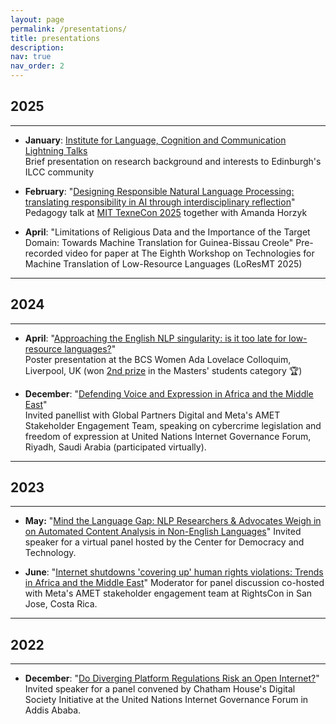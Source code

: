 ```yaml
---
layout: page
permalink: /presentations/
title: presentations
description:
nav: true
nav_order: 2
---
```


<!-- _pages/presentations.md -->

## **2025**
---
- **January**: [Institute for Language, Cognition and Communication Lightning Talks](https://jacquelinerowe.github.io/assets/img/mybackground.pdf)  
  Brief presentation on research background and interests to Edinburgh's ILCC community

- **February**: "[Designing Responsible Natural Language Processing: translating responsibility in AI through interdisciplinary reflection](https://jacquelinerowe.github.io/assets/img/texne_pres-1.pdf)"
  Pedagogy talk at [MIT TexneCon 2025](https://philevents.org/event/show/126054) together with Amanda Horzyk

- **April**: "Limitations of Religious Data and the Importance of the Target Domain: Towards Machine Translation for Guinea-Bissau Creole"
  Pre-recorded video for paper at The Eighth Workshop on Technologies for Machine Translation of Low-Resource Languages (LoResMT 2025)

  
---
## **2024**
---

- **April**: "[Approaching the English NLP singularity: is it too late for low-resource languages?](https://jacquelinerowe.github.io/assets/img/BCS_colloquium_poster.pdf)"  
  Poster presentation at the BCS Women Ada Lovelace Colloquim, Liverpool, UK (won [2nd prize](https://x.com/bcs_lovelace/status/1775922009718804675?lang=en) in the Masters' students category 🏆)

- **December**: "[Defending Voice and Expression in Africa and the Middle East](https://igf2024.sched.com/event/1sYeR/ws-181-defending-voice-expression-in-africa-and-the-middle-east)"  
  Invited panellist with Global Partners Digital and Meta's AMET Stakeholder Engagement Team, speaking on cybercrime legislation and freedom of expression  at United Nations Internet Governance Forum, Riyadh, Saudi Arabia (participated virtually). 

---
## **2023**
---

- **May:** "[Mind the Language Gap: NLP Researchers & Advocates Weigh in on Automated Content Analysis in Non-English Languages](https://cdt.org/insights/mind-the-language-gap-nlp-researchers-advocates-weigh-in-on-automated-content-analysis-in-non-english-languages/)"
  Invited speaker for a virtual panel hosted by the Center for Democracy and Technology.
  
- **June**: "[Internet shutdowns 'covering up' human rights violations: Trends in Africa and the Middle East](https://x.com/GlobalPartnersD/status/1665736747173527553?s=20)"
  Moderator for panel discussion co-hosted with Meta's AMET stakeholder engagement team at RightsCon in San Jose, Costa Rica.


---
## **2022**
---
- **December**: "[Do Diverging Platform Regulations Risk an Open Internet?](https://youtu.be/CRY9_P_qkdU?feature=shared&t=1432)" 
  Invited speaker for a panel convened by Chatham House's Digital Society Initiative at the United Nations Internet Governance Forum in Addis Ababa. 


